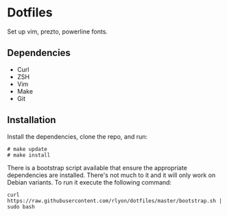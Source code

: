 # Dotfiles

Set up vim, prezto, powerline fonts.

## Dependencies

* Curl
* ZSH
* Vim
* Make
* Git

## Installation

Install the dependencies, clone the repo, and run:

```
# make update
# make install
```

There is a bootstrap script available that ensure the appropriate dependencies are installed.  There's not much to it and it will only work on Debian variants.  To run it execute the following command:

```
curl https://raw.githubusercontent.com/rlyon/dotfiles/master/bootstrap.sh | sudo bash
```
